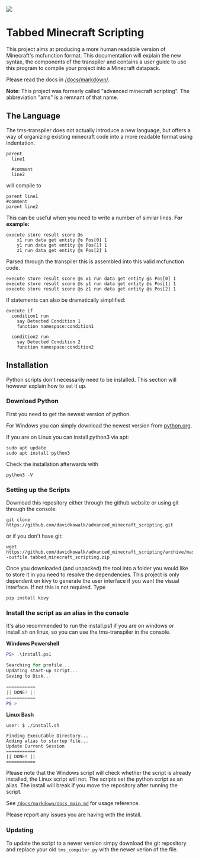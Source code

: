 [<img src="https://img.buymeacoffee.com/button-api/?text=Buy me food&emoji=🍕&slug=davidkowalk&button_colour=FF5F5F&font_colour=ffffff&font_family=Arial&outline_colour=000000&coffee_colour=FFDD00">](https://www.buymeacoffee.com/davidkowalk)

# Tabbed Minecraft Scripting
This project aims at producing a more human readable version of Minecraft's mcfunction format. This documentation will explain the new syntax, the components of the transpiler and contains a user guide to use this program to compile your project into a Minecraft datapack.

Please read the docs in [/docs/markdown/](https://github.com/davidkowalk/advanced_minecraft_scripting/blob/master/docs/markdown/).

**Note**: This project was formerly called "advanced minecraft scripting". The abbreviation "ams" is a remnant of that name.


## The Language

The tms-transpiler does not actually introduce a new language, but offers a way of organizing existing minecraft code into a more readable format using indentation.

```
parent
  line1

  #comment
  line2
```

will compile to
```
parent line1
#comment
parent line2
```

This can be useful when you need to write a number of similar lines. **For example:**
```mcfunction
execute store result score @s
    x1 run data get entity @s Pos[0] 1
    y1 run data get entity @s Pos[1] 1
    z1 run data get entity @s Pos[2] 1
```

Parsed through the transpiler this is assembled into this valid mcfunction code.

```mcfunction
execute store result score @s x1 run data get entity @s Pos[0] 1
execute store result score @s y1 run data get entity @s Pos[1] 1
execute store result score @s z1 run data get entity @s Pos[2] 1
```

If statements can also be dramatically simplified:

```mcfunction
execute if
  condition1 run
    say Detected Condition 1
    function namespace:condition1

  condition2 run
    say Detected Condition 2
    function namespace:condition2
```


## Installation

Python scripts don't necessarily need to be installed. This section will however explain how to set it up.

### Download Python

First you need to get the newest version of python.

For Windows you can simply download the newest version from [python.org](https://www.python.org/).

If you are on Linux you can install python3 via apt:
```
sudo apt update
sudo apt install python3
```

Check the installation afterwards with
```
python3 -V
```

### Setting up the Scripts

Download this repository either through the github website or using git through the console:
```
git clone https://github.com/davidkowalk/advanced_minecraft_scripting.git
```
or if you don't have git:
```
wget https://github.com/davidkowalk/advanced_minecraft_scripting/archive/master.zip -outfile tabbed_minecraft_scripting.zip
```

Once you downloaded (and unpacked) the tool into a folder you would like to store it in you need to resolve the dependencies. This project is only dependent on kivy to generate the user interface if you want the visual interface. If not this is not required.
Type
```
pip install kivy
```

### Install the script as an alias in the console

It's also recommended to run the install.ps1 if you are on windows or install.sh on linux, so you can use the tms-transpiler in the console.

**Windows Powershell**
```powershell
PS> .\install.ps1

Searching for profile...
Updating start-up script...
Saving to Disk...

===========
|| DONE! ||
===========
PS >
```

**Linux Bash**
```
user: $ ./install.sh

Finding Executable Directory...
Adding alias to startup file...
Update Current Session
===========
|| DONE! ||
===========
```

Please note that the Windows script will check whether the script is already installed, the Linux script will not. The scripts set the python script as an alias. The install will break if you move the repository after running the script.

See [`/docs/markdown/docs_main.md`](https://github.com/davidkowalk/advanced_minecraft_scripting/blob/master/docs/markdown/docs_main.md#run-in-the-console) for usage reference.


Please report any issues you are having with the install.

### Updating

To update the script to a newer version simpy download the git repository and replace your old `tms_compiler.py` with the newer verion of the file.

